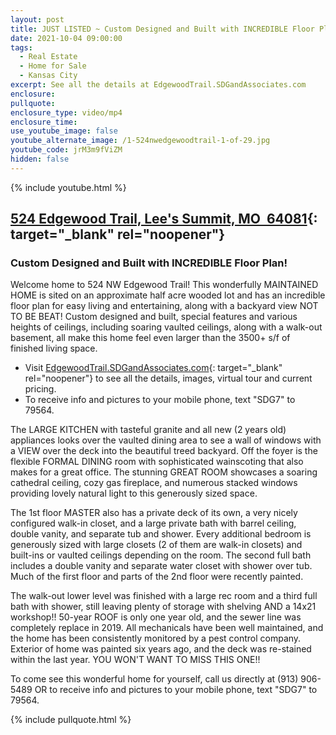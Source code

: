 ```yaml
---
layout: post
title: JUST LISTED ~ Custom Designed and Built with INCREDIBLE Floor Plan!
date: 2021-10-04 09:00:00
tags:
  - Real Estate
  - Home for Sale
  - Kansas City
excerpt: See all the details at EdgewoodTrail.SDGandAssociates.com
enclosure:
pullquote:
enclosure_type: video/mp4
enclosure_time:
use_youtube_image: false
youtube_alternate_image: /1-524nwedgewoodtrail-1-of-29.jpg
youtube_code: jrM3m9fViZM
hidden: false
---
```

{% include youtube.html %}

## [524 Edgewood Trail, Lee's Summit, MO&nbsp; 64081](http://EdgewoodTrail.SDGandAssociates.com){: target="_blank" rel="noopener"}

### Custom Designed and Built with INCREDIBLE Floor Plan\!

Welcome home to 524 NW Edgewood Trail\! This wonderfully MAINTAINED HOME is sited on an approximate half acre wooded lot and has an incredible floor plan for easy living and entertaining, along with a backyard view NOT TO BE BEAT\! Custom designed and built, special features and various heights of ceilings, including soaring vaulted ceilings, along with a walk-out basement, all make this home feel even larger than the 3500+ s/f of finished living space.

* Visit [EdgewoodTrail](__notset__)[.SDGandAssociates.com](http://EdgewoodTrail.SDGandAssociates.com){: target="_blank" rel="noopener"} to see all the details, images, virtual tour and current pricing.
* To receive info and pictures to your mobile phone, text "SDG7" to 79564.

The LARGE KITCHEN with tasteful granite and all new (2 years old) appliances looks over the vaulted dining area to see a wall of windows with a VIEW over the deck into the beautiful treed backyard. Off the foyer is the flexible FORMAL DINING room with sophisticated wainscoting that also makes for a great office. The stunning GREAT ROOM showcases a soaring cathedral ceiling, cozy gas fireplace, and numerous stacked windows providing lovely natural light to this generously sized space.

The 1st floor MASTER also has a private deck of its own, a very nicely configured walk-in closet, and a large private bath with barrel ceiling, double vanity, and separate tub and shower. Every additional bedroom is generously sized with large closets (2 of them are walk-in closets) and built-ins or vaulted ceilings depending on the room. The second full bath includes a double vanity and separate water closet with shower over tub. Much of the first floor and parts of the 2nd floor were recently painted.

The walk-out lower level was finished with a large rec room and a third full bath with shower, still leaving plenty of storage with shelving AND a 14x21 workshop\!\! 50-year ROOF is only one year old, and the sewer line was completely replace in 2019. All mechanicals have been well maintained, and the home has been consistently monitored by a pest control company. Exterior of home was painted six years ago, and the deck was re-stained within the last year. YOU WON'T WANT TO MISS THIS ONE\!\!

To come see this wonderful home for yourself, call us directly at (913) 906-5489 OR to receive info and pictures to your mobile phone, text "SDG7" to 79564.

{% include pullquote.html %}

